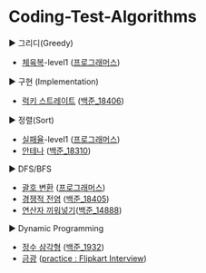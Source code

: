 # Coding-Test-Algorithms

▶ 그리디(Greedy)

- [체육복](https://github.com/hoijoii/CodingTest-Algorithm/blob/master/Greedy/programmers_greedy_gym_clothes(level1).py)-level1 ([프로그래머스](https://programmers.co.kr/learn/courses/30/lessons/42862))
  

▶ 구현 (Implementation)

- [럭키 스트레이트](https://github.com/hoijoii/CodingTest-Algorithm/blob/master/Implementation/implementation_baekjoon_18406_lucky_straight.py) ([백준_18406](https://www.acmicpc.net/problem/18406))
  

▶ 정렬(Sort)

- [실패율](https://github.com/hoijoii/CodingTest-Algorithm/blob/master/Sort/programmers_sort_failure_rate(level1).py)-level1 ([프로그래머스](https://programmers.co.kr/learn/courses/30/lessons/42889))
- [안테나](https://github.com/hoijoii/CodingTest-Algorithm/blob/master/Sort/sort_baekjoon_18310_antenna.py) ([백준_18310](https://www.acmicpc.net/problem/18310))

 
▶ DFS/BFS

- [괄호 변환](https://github.com/hoijoii/CodingTest-Algorithm/blob/master/DFS%26BFS/baekjoon_DFS%26BFS_14888_insert_operator.py) ([프로그래머스](https://programmers.co.kr/learn/courses/30/lessons/60058))
- [경쟁적 전염](https://github.com/hoijoii/CodingTest-Algorithm/blob/master/DFS%26BFS/baekjoon_DFS%26BFS_18405_competitive_contagion.py) ([백준_18405](https://www.acmicpc.net/problem/18405))
- [연산자 끼워넣기](https://github.com/hoijoii/CodingTest-Algorithm/blob/master/DFS%26BFS/baekjoon_DFS%26BFS_14888_insert_operator.py)([백준_14888](https://www.acmicpc.net/problem/14888))


▶ Dynamic Programming

- [정수 삼각형](https://github.com/hoijoii/CodingTest-Algorithm/blob/master/Dynamic_programming/Baekjoon_integer_triangle.py) ([백준_1932](https://www.acmicpc.net/problem/1932))
- [금광](https://github.com/hoijoii/CodingTest-Algorithm/blob/master/Dynamic_programming/Flipkart_gold_mine.py) ([practice : Flipkart Interview](https://practice.geeksforgeeks.org/problems/gold-mine-problem2608/1))
